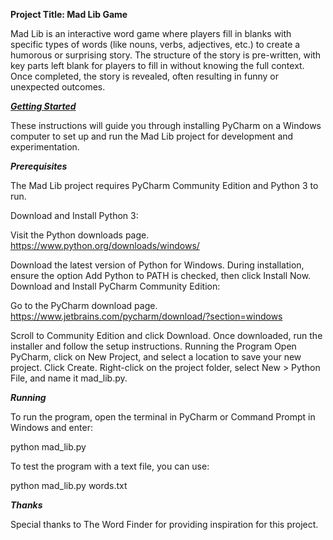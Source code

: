 **Project Title: Mad Lib Game**

Mad Lib is an interactive word game where players fill in blanks with specific types of words (like nouns, verbs, adjectives, etc.) to create a humorous or surprising story. The structure of the story is pre-written, with key parts left blank for players to fill in without knowing the full context. Once completed, the story is revealed, often resulting in funny or unexpected outcomes.


***<u>Getting Started</u>***

These instructions will guide you through installing PyCharm on a Windows computer to set up and run the Mad Lib project for development and experimentation.


***Prerequisites***

The Mad Lib project requires PyCharm Community Edition and Python 3 to run.

Download and Install Python 3:

Visit the Python downloads page. https://www.python.org/downloads/windows/

Download the latest version of Python for Windows.
During installation, ensure the option Add Python to PATH is checked, then click Install Now.
Download and Install PyCharm Community Edition:

Go to the PyCharm download page. https://www.jetbrains.com/pycharm/download/?section=windows

Scroll to Community Edition and click Download.
Once downloaded, run the installer and follow the setup instructions.
Running the Program
Open PyCharm, click on New Project, and select a location to save your new project.
Click Create.
Right-click on the project folder, select New > Python File, and name it mad_lib.py.


***Running***

To run the program, open the terminal in PyCharm or Command Prompt in Windows and enter:

python mad_lib.py

To test the program with a text file, you can use:


python mad_lib.py words.txt


***Thanks***

Special thanks to The Word Finder for providing inspiration for this project.